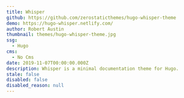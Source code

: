 ```yaml
---
title: Whisper
github: https://github.com/zerostaticthemes/hugo-whisper-theme
demo: https://hugo-whisper.netlify.com/
author: Robert Austin
thumbnail: themes/hugo-whisper-theme.jpg
ssg:
  - Hugo
cms:
  - No Cms
date: 2019-11-07T00:00:00.000Z
description: Whisper is a minimal documentation theme for Hugo.
stale: false
disabled: false
disabled_reason: null
---
```


